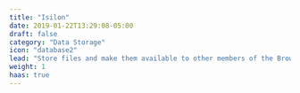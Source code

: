 ```yaml
---
title: "Isilon"
date: 2019-01-22T13:29:08-05:00
draft: false
category: "Data Storage"
icon: "database2"
lead: "Store files and make them available to other members of the Brown community"
weight: 1
haas: true
---
```

